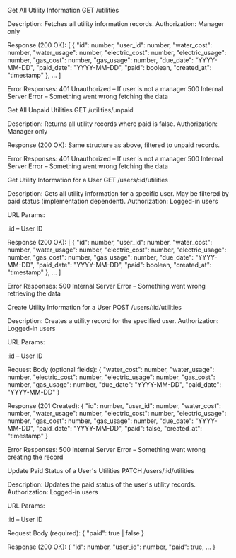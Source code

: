 Get All Utility Information
GET /utilities

Description:
Fetches all utility information records.
Authorization: Manager only

Response (200 OK):
[
  {
    "id": number,
    "user_id": number,
    "water_cost": number,
    "water_usage": number,
    "electric_cost": number,
    "electric_usage": number,
    "gas_cost": number,
    "gas_usage": number,
    "due_date": "YYYY-MM-DD",
    "paid_date": "YYYY-MM-DD",
    "paid": boolean,
    "created_at": "timestamp"
  },
  ...
]

Error Responses:
401 Unauthorized – If user is not a manager
500 Internal Server Error – Something went wrong fetching the data





Get All Unpaid Utilities
GET /utilities/unpaid

Description:
Returns all utility records where paid is false.
Authorization: Manager only

Response (200 OK):
Same structure as above, filtered to unpaid records.

Error Responses:
401 Unauthorized – If user is not a manager
500 Internal Server Error – Something went wrong fetching the data





Get Utility Information for a User
GET /users/:id/utilities

Description:
Gets all utility information for a specific user. May be filtered by paid status (implementation dependent).
Authorization: Logged-in users

URL Params:

:id – User ID

Response (200 OK):
[
  {
    "id": number,
    "user_id": number,
    "water_cost": number,
    "water_usage": number,
    "electric_cost": number,
    "electric_usage": number,
    "gas_cost": number,
    "gas_usage": number,
    "due_date": "YYYY-MM-DD",
    "paid_date": "YYYY-MM-DD",
    "paid": boolean,
    "created_at": "timestamp"
  },
  ...
]

Error Responses:
500 Internal Server Error – Something went wrong retrieving the data





Create Utility Information for a User
POST /users/:id/utilities

Description:
Creates a utility record for the specified user.
Authorization: Logged-in users

URL Params:

:id – User ID

Request Body (optional fields):
{
  "water_cost": number,
  "water_usage": number,
  "electric_cost": number,
  "electric_usage": number,
  "gas_cost": number,
  "gas_usage": number,
  "due_date": "YYYY-MM-DD",
  "paid_date": "YYYY-MM-DD"
}

Response (201 Created):
{
  "id": number,
  "user_id": number,
  "water_cost": number,
  "water_usage": number,
  "electric_cost": number,
  "electric_usage": number,
  "gas_cost": number,
  "gas_usage": number,
  "due_date": "YYYY-MM-DD",
  "paid_date": "YYYY-MM-DD",
  "paid": false,
  "created_at": "timestamp"
}

Error Responses:
500 Internal Server Error – Something went wrong creating the record





Update Paid Status of a User's Utilities
PATCH /users/:id/utilities

Description:
Updates the paid status of the user's utility records.
Authorization: Logged-in users

URL Params:

:id – User ID

Request Body (required):
{
  "paid": true | false
}

Response (200 OK):
{
  "id": number,
  "user_id": number,
  "paid": true,
  ...
}
